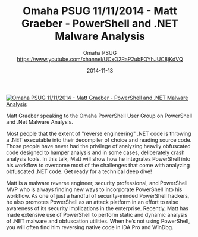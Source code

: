 ﻿---
title: Omaha PSUG 11/11/2014 - Matt Graeber - PowerShell and .NET Malware Analysis
date: 2014-11-13
tags: Omaha, English, UserGroup, Omaha PSUG
author: Omaha PSUG https://www.youtube.com/channel/UCxO2RaP2ubFQYhJUC8jKdVQ
---

[![Omaha PSUG 11/11/2014 - Matt Graeber - PowerShell and .NET Malware Analysis](https://i2.ytimg.com/vi/mPAmVgjt2UE/hqdefault.jpg "Omaha PSUG 11/11/2014 - Matt Graeber - PowerShell and .NET Malware Analysis")](https://www.youtube.com/watch?v=mPAmVgjt2UE)

Matt Graeber speaking to the Omaha PowerShell User Group on PowerShell and .Net Malware Analysis.


Most people that the extent of "reverse engineering" .NET code is throwing a .NET executable into their decompiler of choice and reading source code. Those people have never had the privilege of analyzing heavily obfuscated code designed to hamper analysis and in some cases, deliberately crash analysis tools. In this talk, Matt will show how he integrates PowerShell into his workflow to overcome most of the challenges that come with analyzing obfuscated .NET code. Get ready for a technical deep dive!
 
Matt is a malware reverse engineer, security professional, and PowerShell MVP who is always finding new ways to incorporate PowerShell into his workflow. As one of just a handful of security-minded PowerShell hackers, he also promotes PowerShell as an attack platform in an effort to raise awareness of its security implications in the enterprise. Recently, Matt has made extensive use of PowerShell to perform static and dynamic analysis of .NET malware and obfuscation utilities. When he’s not using PowerShell, you will often find him reversing native code in IDA Pro and WinDbg.
